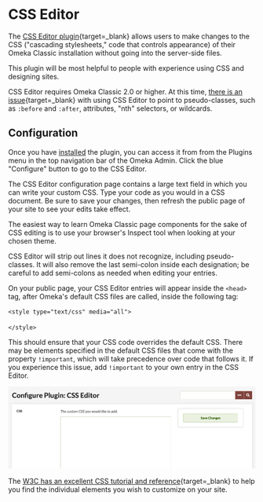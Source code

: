 # CSS Editor

The [CSS Editor plugin](https://omeka.org/classic/plugins/CSSEditor/){target=_blank} allows users to make changes to the CSS ("cascading stylesheets," code that controls appearance) of their Omeka Classic installation without going into the server-side files.

This plugin will be most helpful to people with experience using CSS and designing sites.

CSS Editor requires Omeka Classic 2.0 or higher. At this time, [there is an issue](https://github.com/omeka/plugin-CSSEditor/issues/4){target=_blank} with using CSS Editor to point to pseudo-classes, such as `:before` and `:after`, attributes, "nth" selectors, or wildcards.

## Configuration

Once you have [installed](../Admin/Adding_and_Managing_Plugins.md) the plugin, you can access it from from the Plugins menu in the top navigation bar of the Omeka Admin. Click the blue "Configure" button to go to the CSS Editor.

The CSS Editor configuration page contains a large text field in which you can write your custom CSS. Type your code as you would in a CSS document. Be sure to save your changes, then refresh the public page of your site to see your edits take effect. 

The easiest way to learn Omeka Classic page components for the sake of CSS editing is to use your browser's Inspect tool when looking at your chosen theme.

CSS Editor will strip out lines it does not recognize, including pseudo-classes. It will also remove the last semi-colon inside each designation; be careful to add semi-colons as needed when editing your entries. 

On your public page, your CSS Editor entries will appear inside the `<head>` tag, after Omeka's default CSS files are called, inside the following tag:

``` 
<style type="text/css" media="all"> 

</style>
```

This should ensure that your CSS code overrides the default CSS. There may be elements specified in the default CSS files that come with the property `!important`, which will take precedence over code that follows it. If you experience this issue, add `!important` to your own entry in the CSS Editor.

![CSS editor](../doc_files/plugin_images/CSSE.png)

The [W3C has an excellent CSS tutorial and reference](https://www.w3schools.com/css/){target=_blank} to help you find the individual elements you wish to customize on your site.
